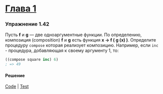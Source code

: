 # [Глава 1](../index.md#Глава-1-Построение-абстракций-с-помощью-процедур)

### Упражнение 1.42
Пусть **f** и **g** — две одноаргументные функции. По определению, композиция (composition) **f** и **g** есть функция **x → f ( g (x) )**. Определите процедуру `compose` которая реализует композицию. Например, если `inc` - процедура, добавляющая к своему аргументу 1, то:

```clojure
((compose square inc) 6)
; => 49
```

#### Решение
[Code](../src/sicp/chapter01/1_42.clj) | [Test](../test/sicp/chapter01/1_42_test.clj)
